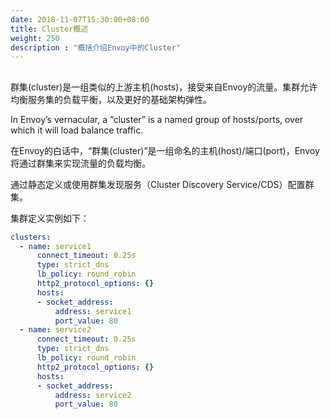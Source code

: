 ```yaml
---
date: 2018-11-07T15:30:00+08:00
title: Cluster概述
weight: 250
description : "概括介绍Envoy中的Cluster"
---
```


## 

群集(cluster)是一组类似的上游主机(hosts)，接受来自Envoy的流量。集群允许均衡服务集的负载平衡，以及更好的基础架构弹性。 

In Envoy’s vernacular, a “cluster” is a named group of hosts/ports, over which it will load balance traffic. 

在Envoy的白话中，“群集(cluster)”是一组命名的主机(host)/端口(port)，Envoy将通过群集来实现流量的负载均衡。

通过静态定义或使用群集发现服务（Cluster Discovery Service/CDS）配置群集。

集群定义实例如下：

```yaml
clusters:
  - name: service1
      connect_timeout: 0.25s
      type: strict_dns
      lb_policy: round_robin
      http2_protocol_options: {}
      hosts:
      - socket_address:
          address: service1
          port_value: 80
  - name: service2
      connect_timeout: 0.25s
      type: strict_dns
      lb_policy: round_robin
      http2_protocol_options: {}
      hosts:
      - socket_address:
          address: service2
          port_value: 80
```

